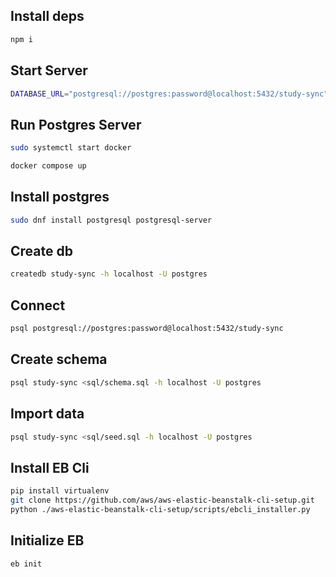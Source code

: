 ## Install deps

```sh
npm i
```

## Start Server

```sh
DATABASE_URL="postgresql://postgres:password@localhost:5432/study-sync" PORT=4567 npm start
```

## Run Postgres Server
```sh
sudo systemctl start docker
```

```sh
docker compose up
```

## Install postgres
```sh
sudo dnf install postgresql postgresql-server
```

## Create db

```sh
createdb study-sync -h localhost -U postgres
```

## Connect 
```sh
psql postgresql://postgres:password@localhost:5432/study-sync
```

## Create schema

```sh
psql study-sync <sql/schema.sql -h localhost -U postgres
```

## Import data

```sh
psql study-sync <sql/seed.sql -h localhost -U postgres
```


## Install EB Cli

```sh
pip install virtualenv
git clone https://github.com/aws/aws-elastic-beanstalk-cli-setup.git
python ./aws-elastic-beanstalk-cli-setup/scripts/ebcli_installer.py
```

## Initialize EB

```sh
eb init
```